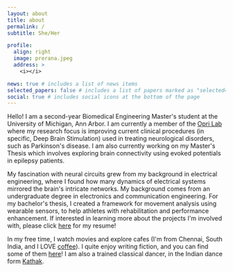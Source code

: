 ```yaml
---
layout: about
title: about
permalink: /
subtitle: She/Her

profile:
  align: right
  image: prerana.jpeg
  address: >
    <i></i>

news: true # includes a list of news items
selected_papers: false # includes a list of papers marked as "selected={true}"
social: true # includes social icons at the bottom of the page
---
```


Hello! I am a second-year Biomedical Engineering Master's student at the University of Michigan, Ann Arbor. I am currently a member of the <a href = "https://oprilab.bme.umich.edu/">Opri Lab</a> where my research focus is improving current clinical procedures (in specific, Deep Brain Stimulation) used in treating neurological disorders, such as Parkinson's disease. I am also currently working on my Master's Thesis which involves exploring brain connectivity using evoked potentials in epilepsy patients.

My fascination with neural circuits grew from my background in electrical engineering, where I found how many dynamics of electrical systems mirrored the brain's intricate networks. My background comes from an undergraduate degree in electronics and communication engineering. For my bachelor's thesis, I created a framework for movement analysis using wearable sensors, to help athletes with rehabilitation and performance enhancement. If interested in learning more about the projects I'm involved with, please click [here](prerana-sl.github.io/resume) for my resume! 

In my free time, I watch movies and explore cafes (I'm from Chennai, South India, and I LOVE [coffee](https://en.wikipedia.org/wiki/Indian_filter_coffee)). I quite enjoy writing fiction, and you can find some of them [here](prerana-sl.github.io/miscellaneous)! I am also a trained classical dancer, in the Indian dance form [Kathak](https://en.wikipedia.org/wiki/Kathak#:~:text=Kathak%20(Devanagari%3A%20%E0%A4%95%E0%A4%A5%E0%A4%95)%20is,through%20dance%2C%20songs%20and%20music.). 









